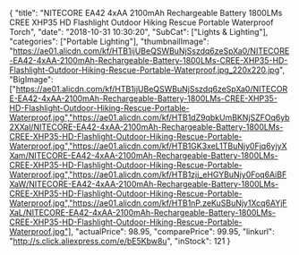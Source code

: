 {
	"title": "NITECORE EA42 4xAA 2100mAh Rechargeable Battery 1800LMs CREE XHP35 HD Flashlight Outdoor Hiking Rescue Portable Waterproof Torch",
	"date": "2018-10-31 10:30:20",
	"SubCat": ["Lights & Lighting"],
	"categories": ["Portable Lighting"],
	"thumbnailImage": "https://ae01.alicdn.com/kf/HTB1ijUBeQSWBuNjSszdq6zeSpXa0/NITECORE-EA42-4xAA-2100mAh-Rechargeable-Battery-1800LMs-CREE-XHP35-HD-Flashlight-Outdoor-Hiking-Rescue-Portable-Waterproof.jpg_220x220.jpg",
	"BigImage": ["https://ae01.alicdn.com/kf/HTB1ijUBeQSWBuNjSszdq6zeSpXa0/NITECORE-EA42-4xAA-2100mAh-Rechargeable-Battery-1800LMs-CREE-XHP35-HD-Flashlight-Outdoor-Hiking-Rescue-Portable-Waterproof.jpg","https://ae01.alicdn.com/kf/HTB1dZ9qbkUmBKNjSZFOq6yb2XXal/NITECORE-EA42-4xAA-2100mAh-Rechargeable-Battery-1800LMs-CREE-XHP35-HD-Flashlight-Outdoor-Hiking-Rescue-Portable-Waterproof.jpg","https://ae01.alicdn.com/kf/HTB1GK3xeL1TBuNjy0Fjq6yjyXXam/NITECORE-EA42-4xAA-2100mAh-Rechargeable-Battery-1800LMs-CREE-XHP35-HD-Flashlight-Outdoor-Hiking-Rescue-Portable-Waterproof.jpg","https://ae01.alicdn.com/kf/HTB1zjj_eHGYBuNjy0Foq6AiBFXaW/NITECORE-EA42-4xAA-2100mAh-Rechargeable-Battery-1800LMs-CREE-XHP35-HD-Flashlight-Outdoor-Hiking-Rescue-Portable-Waterproof.jpg","https://ae01.alicdn.com/kf/HTB1nP.zeKuSBuNjy1Xcq6AYjFXaL/NITECORE-EA42-4xAA-2100mAh-Rechargeable-Battery-1800LMs-CREE-XHP35-HD-Flashlight-Outdoor-Hiking-Rescue-Portable-Waterproof.jpg"],
	"actualPrice": 98.95,
	"comparePrice": 99.95,
	"linkurl": "http://s.click.aliexpress.com/e/bE5Kbw8u",
	"inStock": 121
}
